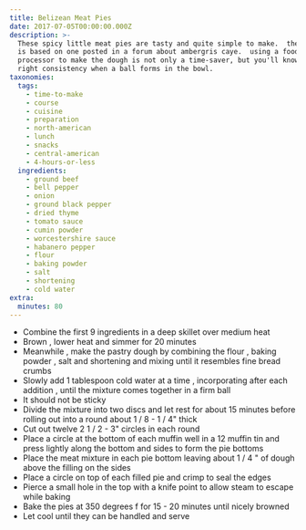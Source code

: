 ```yaml
---
title: Belizean Meat Pies
date: 2017-07-05T00:00:00.000Z
description: >-
  These spicy little meat pies are tasty and quite simple to make.  the recipe
  is based on one posted in a forum about ambergris caye.  using a food
  processor to make the dough is not only a time-saver, but you'll know it's the
  right consistency when a ball forms in the bowl.
taxonomies:
  tags:
    - time-to-make
    - course
    - cuisine
    - preparation
    - north-american
    - lunch
    - snacks
    - central-american
    - 4-hours-or-less
  ingredients:
    - ground beef
    - bell pepper
    - onion
    - ground black pepper
    - dried thyme
    - tomato sauce
    - cumin powder
    - worcestershire sauce
    - habanero pepper
    - flour
    - baking powder
    - salt
    - shortening
    - cold water
extra:
  minutes: 80
---
```

 - Combine the first 9 ingredients in a deep skillet over medium heat
 - Brown , lower heat and simmer for 20 minutes
 - Meanwhile , make the pastry dough by combining the flour , baking powder , salt and shortening and mixing until it resembles fine bread crumbs
 - Slowly add 1 tablespoon cold water at a time , incorporating after each addition , until the mixture comes together in a firm ball
 - It should not be sticky
 - Divide the mixture into two discs and let rest for about 15 minutes before rolling out into a round about 1 / 8 - 1 / 4" thick
 - Cut out twelve 2 1 / 2 - 3" circles in each round
 - Place a circle at the bottom of each muffin well in a 12 muffin tin and press lightly along the bottom and sides to form the pie bottoms
 - Place the meat mixture in each pie bottom leaving about 1 / 4 " of dough above the filling on the sides
 - Place a circle on top of each filled pie and crimp to seal the edges
 - Pierce a small hole in the top with a knife point to allow steam to escape while baking
 - Bake the pies at 350 degrees f for 15 - 20 minutes until nicely browned
 - Let cool until they can be handled and serve
